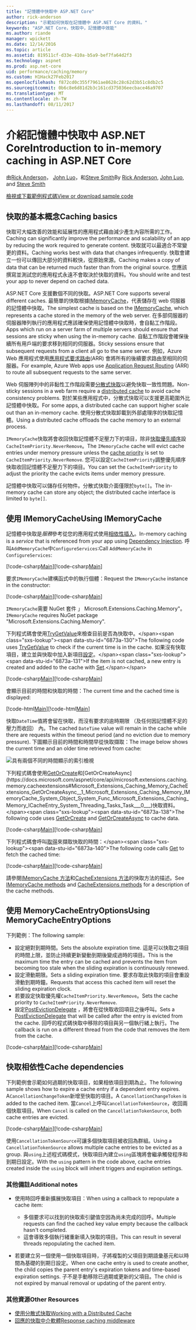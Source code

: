 ```yaml
---
title: "記憶體中快取中 ASP.NET Core"
author: rick-anderson
description: "示範如何快取在記憶體中 ASP.NET Core 的資料。"
keywords: "ASP.NET Core，快取中，記憶體中效能"
ms.author: riande
manager: wpickett
ms.date: 12/14/2016
ms.topic: article
ms.assetid: 819511cf-d33e-410a-b5a9-bef7fa64d2f3
ms.technology: aspnet
ms.prod: asp.net-core
uid: performance/caching/memory
ms.custom: H1Hack27Feb2017
ms.openlocfilehash: f872cd0c355f7961ae8628c28c62d3b51c8db2c5
ms.sourcegitcommit: 0b6c8e6d81d2b3c161cd375036eecbace46a9707
ms.translationtype: MT
ms.contentlocale: zh-TW
ms.lasthandoff: 08/11/2017
---
```

# <a name="introduction-to-in-memory-caching-in-aspnet-core"></a><span data-ttu-id="6873a-104">介紹記憶體中快取中 ASP.NET Core</span><span class="sxs-lookup"><span data-stu-id="6873a-104">Introduction to in-memory caching in ASP.NET Core</span></span>

<span data-ttu-id="6873a-105">由[Rick Anderson](https://twitter.com/RickAndMSFT)， [John Luo](https://github.com/JunTaoLuo)，和[Steve Smith](http://ardalis.com)</span><span class="sxs-lookup"><span data-stu-id="6873a-105">By [Rick Anderson](https://twitter.com/RickAndMSFT), [John Luo](https://github.com/JunTaoLuo), and [Steve Smith](http://ardalis.com)</span></span>

[<span data-ttu-id="6873a-106">檢視或下載範例程式碼</span><span class="sxs-lookup"><span data-stu-id="6873a-106">View or download sample code</span></span>](https://github.com/aspnet/Docs/tree/master/aspnetcore/performance/caching/memory/sample)

## <a name="caching-basics"></a><span data-ttu-id="6873a-107">快取的基本概念</span><span class="sxs-lookup"><span data-stu-id="6873a-107">Caching basics</span></span>

<span data-ttu-id="6873a-108">快取可大幅改善的效能和延展性的應用程式藉由減少產生內容所需的工作。</span><span class="sxs-lookup"><span data-stu-id="6873a-108">Caching can significantly improve the performance and scalability of an app by reducing the work required to generate content.</span></span> <span data-ttu-id="6873a-109">快取就可以最適合不常變更的資料。</span><span class="sxs-lookup"><span data-stu-id="6873a-109">Caching works best with data that changes infrequently.</span></span> <span data-ttu-id="6873a-110">快取會建立一份可以傳回大部分的資料較快，從原始來源。</span><span class="sxs-lookup"><span data-stu-id="6873a-110">Caching makes a copy of data that can be returned much faster than from the original source.</span></span> <span data-ttu-id="6873a-111">您應該撰寫並測試您的應用程式永遠不會取決於快取的資料。</span><span class="sxs-lookup"><span data-stu-id="6873a-111">You should write and test your app to never depend on cached data.</span></span>

<span data-ttu-id="6873a-112">ASP.NET Core 支援數個不同的快取。</span><span class="sxs-lookup"><span data-stu-id="6873a-112">ASP.NET Core supports several different caches.</span></span> <span data-ttu-id="6873a-113">最簡單的快取根據[IMemoryCache](https://docs.microsoft.com/aspnet/core/api/microsoft.extensions.caching.memory.imemorycache)，代表儲存在 web 伺服器的記憶體中快取。</span><span class="sxs-lookup"><span data-stu-id="6873a-113">The simplest cache is based on the [IMemoryCache](https://docs.microsoft.com/aspnet/core/api/microsoft.extensions.caching.memory.imemorycache), which represents a cache stored in the memory of the web server.</span></span> <span data-ttu-id="6873a-114">在多部伺服器的伺服器陣列執行的應用程式應該確保使用記憶體中快取時，會自黏工作階段。</span><span class="sxs-lookup"><span data-stu-id="6873a-114">Apps which run on a server farm of multiple servers should ensure that sessions are sticky when using the in-memory cache.</span></span> <span data-ttu-id="6873a-115">自黏工作階段會確保後續所有用戶端的要求移到相同的伺服器。</span><span class="sxs-lookup"><span data-stu-id="6873a-115">Sticky sessions ensure that subsequent requests from a client all go to the same server.</span></span> <span data-ttu-id="6873a-116">例如，Azure Web 應用程式使用[應用程式要求路由](http://www.iis.net/learn/extensions/planning-for-arr)(ARR) 會將所有的後續要求路由至相同的伺服器。</span><span class="sxs-lookup"><span data-stu-id="6873a-116">For example, Azure Web apps use [Application Request Routing](http://www.iis.net/learn/extensions/planning-for-arr) (ARR) to route all subsequent requests to the same server.</span></span>

<span data-ttu-id="6873a-117">Web 伺服陣列中的非黏性工作階段需要[分散式快取](distributed.md)以避免快取一致性問題。</span><span class="sxs-lookup"><span data-stu-id="6873a-117">Non-sticky sessions in a web farm require a [distributed cache](distributed.md) to avoid cache consistency problems.</span></span> <span data-ttu-id="6873a-118">對於某些應用程式中，分散式快取可以支援更高範圍外比記憶體中快取。</span><span class="sxs-lookup"><span data-stu-id="6873a-118">For some apps, a distributed cache can support higher scale out than an in-memory cache.</span></span> <span data-ttu-id="6873a-119">使用分散式快取卸載到外部處理序的快取記憶體。</span><span class="sxs-lookup"><span data-stu-id="6873a-119">Using a distributed cache offloads the cache memory to an external process.</span></span> 

<span data-ttu-id="6873a-120">`IMemoryCache`快取將會收回快取記憶體不足壓力下的項目，除非[快取優先順序](https://docs.microsoft.com/aspnet/core/api/microsoft.extensions.caching.memory.cacheitempriority)設`CacheItemPriority.NeverRemove`。</span><span class="sxs-lookup"><span data-stu-id="6873a-120">The `IMemoryCache` cache will evict cache entries under memory pressure unless the [cache priority](https://docs.microsoft.com/aspnet/core/api/microsoft.extensions.caching.memory.cacheitempriority) is set to `CacheItemPriority.NeverRemove`.</span></span> <span data-ttu-id="6873a-121">您可以設定`CacheItemPriority`調整優先順序快取收回記憶體不足壓力下的項目。</span><span class="sxs-lookup"><span data-stu-id="6873a-121">You can set the `CacheItemPriority` to adjust the priority the cache evicts items under memory pressure.</span></span>

<span data-ttu-id="6873a-122">記憶體中快取可以儲存任何物件。分散式快取介面僅限於`byte[]`。</span><span class="sxs-lookup"><span data-stu-id="6873a-122">The in-memory cache can store any object; the distributed cache interface is limited to `byte[]`.</span></span>

## <a name="using-imemorycache"></a><span data-ttu-id="6873a-123">使用 IMemoryCache</span><span class="sxs-lookup"><span data-stu-id="6873a-123">Using IMemoryCache</span></span>

<span data-ttu-id="6873a-124">記憶體中快取是*服務*參考從您的應用程式使用[相依性插入](../../fundamentals/dependency-injection.md)。</span><span class="sxs-lookup"><span data-stu-id="6873a-124">In-memory caching is a *service* that is referenced from your app using [Dependency Injection](../../fundamentals/dependency-injection.md).</span></span> <span data-ttu-id="6873a-125">呼叫`AddMemoryCache`中`ConfigureServices`:</span><span class="sxs-lookup"><span data-stu-id="6873a-125">Call `AddMemoryCache` in `ConfigureServices`:</span></span>

<span data-ttu-id="6873a-126">[!code-csharp[Main](memory/sample/WebCache/Startup.cs?highlight=8)]</span><span class="sxs-lookup"><span data-stu-id="6873a-126">[!code-csharp[Main](memory/sample/WebCache/Startup.cs?highlight=8)]</span></span> 

<span data-ttu-id="6873a-127">要求`IMemoryCache`建構函式中的執行個體：</span><span class="sxs-lookup"><span data-stu-id="6873a-127">Request the `IMemoryCache` instance in the constructor:</span></span>

<span data-ttu-id="6873a-128">[!code-csharp[Main](memory/sample/WebCache/Controllers/HomeController.cs?name=snippet_ctor&highlight=3,5-)]</span><span class="sxs-lookup"><span data-stu-id="6873a-128">[!code-csharp[Main](memory/sample/WebCache/Controllers/HomeController.cs?name=snippet_ctor&highlight=3,5-)]</span></span> 

<span data-ttu-id="6873a-129">`IMemoryCache`需要 NuGet 套件 」 Microsoft.Extensions.Caching.Memory"。</span><span class="sxs-lookup"><span data-stu-id="6873a-129">`IMemoryCache` requires NuGet package "Microsoft.Extensions.Caching.Memory".</span></span>

<span data-ttu-id="6873a-130">下列程式碼會使用[TryGetValue](https://docs.microsoft.com/aspnet/core/api/microsoft.extensions.caching.memory.imemorycache#Microsoft_Extensions_Caching_Memory_IMemoryCache_TryGetValue_System_Object_System_Object__)來檢查目前是否為快取中。</span><span class="sxs-lookup"><span data-stu-id="6873a-130">The following code uses [TryGetValue](https://docs.microsoft.com/aspnet/core/api/microsoft.extensions.caching.memory.imemorycache#Microsoft_Extensions_Caching_Memory_IMemoryCache_TryGetValue_System_Object_System_Object__) to check if the current time is in the cache.</span></span> <span data-ttu-id="6873a-131">如果沒有快取項目，建立並與快取中加入新項目[設定](https://docs.microsoft.com/aspnet/core/api/microsoft.extensions.caching.memory.cacheextensions#Microsoft_Extensions_Caching_Memory_CacheExtensions_Set__1_Microsoft_Extensions_Caching_Memory_IMemoryCache_System_Object___0_)。</span><span class="sxs-lookup"><span data-stu-id="6873a-131">If the item is not cached, a new entry is created and added to the cache with [Set](https://docs.microsoft.com/aspnet/core/api/microsoft.extensions.caching.memory.cacheextensions#Microsoft_Extensions_Caching_Memory_CacheExtensions_Set__1_Microsoft_Extensions_Caching_Memory_IMemoryCache_System_Object___0_).</span></span>

<span data-ttu-id="6873a-132">[!code-csharp[Main](memory/sample/WebCache/Controllers/HomeController.cs?name=snippet1)]</span><span class="sxs-lookup"><span data-stu-id="6873a-132">[!code-csharp[Main](memory/sample/WebCache/Controllers/HomeController.cs?name=snippet1)]</span></span>

<span data-ttu-id="6873a-133">會顯示目前的時間和快取的時間：</span><span class="sxs-lookup"><span data-stu-id="6873a-133">The current time and the cached time is displayed:</span></span>

<span data-ttu-id="6873a-134">[!code-html[Main](memory/sample/WebCache/Views/Home/Cache.cshtml)]</span><span class="sxs-lookup"><span data-stu-id="6873a-134">[!code-html[Main](memory/sample/WebCache/Views/Home/Cache.cshtml)]</span></span>

<span data-ttu-id="6873a-135">快取`DateTime`值將會留在快取，而沒有要求的逾時期限 （及任何因記憶體不足的壓力而收回） 內。</span><span class="sxs-lookup"><span data-stu-id="6873a-135">The cached `DateTime` value will remain in the cache while there are requests within the timeout period (and no eviction due to memory pressure).</span></span> <span data-ttu-id="6873a-136">下圖顯示目前的時間和時間早從快取擷取：</span><span class="sxs-lookup"><span data-stu-id="6873a-136">The image below shows the current time and an older time retrieved from cache:</span></span>

![具有兩個不同的時間顯示的索引檢視](memory/_static/time.png)

<span data-ttu-id="6873a-138">下列程式碼會使用[GetOrCreate](https://docs.microsoft.com/aspnet/core/api/microsoft.extensions.caching.memory.cacheextensions#Microsoft_Extensions_Caching_Memory_CacheExtensions_GetOrCreate__1_Microsoft_Extensions_Caching_Memory_IMemoryCache_System_Object_System_Func_Microsoft_Extensions_Caching_Memory_ICacheEntry___0__)和[GetOrCreateAsync](https://docs.microsoft.com/aspnet/core/api/microsoft.extensions.caching.memory.cacheextensions#Microsoft_Extensions_Caching_Memory_CacheExtensions_GetOrCreateAsync__1_Microsoft_Extensions_Caching_Memory_IMemoryCache_System_Object_System_Func_Microsoft_Extensions_Caching_Memory_ICacheEntry_System_Threading_Tasks_Task___0___)快取資料。</span><span class="sxs-lookup"><span data-stu-id="6873a-138">The following code uses [GetOrCreate](https://docs.microsoft.com/aspnet/core/api/microsoft.extensions.caching.memory.cacheextensions#Microsoft_Extensions_Caching_Memory_CacheExtensions_GetOrCreate__1_Microsoft_Extensions_Caching_Memory_IMemoryCache_System_Object_System_Func_Microsoft_Extensions_Caching_Memory_ICacheEntry___0__) and [GetOrCreateAsync](https://docs.microsoft.com/aspnet/core/api/microsoft.extensions.caching.memory.cacheextensions#Microsoft_Extensions_Caching_Memory_CacheExtensions_GetOrCreateAsync__1_Microsoft_Extensions_Caching_Memory_IMemoryCache_System_Object_System_Func_Microsoft_Extensions_Caching_Memory_ICacheEntry_System_Threading_Tasks_Task___0___) to cache data.</span></span> 

<span data-ttu-id="6873a-139">[!code-csharp[Main](memory/sample/WebCache/Controllers/HomeController.cs?name=snippet2&highlight=3-7,14-19)]</span><span class="sxs-lookup"><span data-stu-id="6873a-139">[!code-csharp[Main](memory/sample/WebCache/Controllers/HomeController.cs?name=snippet2&highlight=3-7,14-19)]</span></span>

<span data-ttu-id="6873a-140">下列程式碼會呼叫[取得](https://docs.microsoft.com/aspnet/core/api/microsoft.extensions.caching.memory.cacheextensions#Microsoft_Extensions_Caching_Memory_CacheExtensions_Get__1_Microsoft_Extensions_Caching_Memory_IMemoryCache_System_Object_)來擷取快取的時間：</span><span class="sxs-lookup"><span data-stu-id="6873a-140">The following code calls [Get](https://docs.microsoft.com/aspnet/core/api/microsoft.extensions.caching.memory.cacheextensions#Microsoft_Extensions_Caching_Memory_CacheExtensions_Get__1_Microsoft_Extensions_Caching_Memory_IMemoryCache_System_Object_) to fetch the cached time:</span></span>

<span data-ttu-id="6873a-141">[!code-csharp[Main](memory/sample/WebCache/Controllers/HomeController.cs?name=snippet_gct)]</span><span class="sxs-lookup"><span data-stu-id="6873a-141">[!code-csharp[Main](memory/sample/WebCache/Controllers/HomeController.cs?name=snippet_gct)]</span></span>

<span data-ttu-id="6873a-142">請參閱[IMemoryCache 方法](https://docs.microsoft.com/aspnet/core/api/microsoft.extensions.caching.memory.imemorycache)和[CacheExtensions 方法](https://docs.microsoft.com/aspnet/core/api/microsoft.extensions.caching.memory.cacheextensions)的快取方法的描述。</span><span class="sxs-lookup"><span data-stu-id="6873a-142">See [IMemoryCache methods](https://docs.microsoft.com/aspnet/core/api/microsoft.extensions.caching.memory.imemorycache) and [CacheExtensions methods](https://docs.microsoft.com/aspnet/core/api/microsoft.extensions.caching.memory.cacheextensions) for a description of the cache methods.</span></span>

## <a name="using-memorycacheentryoptions"></a><span data-ttu-id="6873a-143">使用 MemoryCacheEntryOptions</span><span class="sxs-lookup"><span data-stu-id="6873a-143">Using MemoryCacheEntryOptions</span></span>

<span data-ttu-id="6873a-144">下列範例：</span><span class="sxs-lookup"><span data-stu-id="6873a-144">The following sample:</span></span>

- <span data-ttu-id="6873a-145">設定絕對到期時間。</span><span class="sxs-lookup"><span data-stu-id="6873a-145">Sets the absolute expiration time.</span></span> <span data-ttu-id="6873a-146">這是可以快取之項目的時間上限，並防止持續更新變動到期後變成過時的項目。</span><span class="sxs-lookup"><span data-stu-id="6873a-146">This is the maximum time the entry can be cached and prevents the item from becoming too stale when the sliding expiration is continuously renewed.</span></span>
- <span data-ttu-id="6873a-147">設定滑動期限。</span><span class="sxs-lookup"><span data-stu-id="6873a-147">Sets a sliding expiration time.</span></span> <span data-ttu-id="6873a-148">要求存取此快取的項目會重設滑動到期時鐘。</span><span class="sxs-lookup"><span data-stu-id="6873a-148">Requests that access this cached item will reset the sliding expiration clock.</span></span>
- <span data-ttu-id="6873a-149">若要設定快取優先權`CacheItemPriority.NeverRemove`。</span><span class="sxs-lookup"><span data-stu-id="6873a-149">Sets the cache priority to `CacheItemPriority.NeverRemove`.</span></span> 
- <span data-ttu-id="6873a-150">設定[PostEvictionDelegate](https://docs.microsoft.com/aspnet/core/api/microsoft.extensions.caching.memory.postevictiondelegate) ，將會在從快取收回項目之後呼叫。</span><span class="sxs-lookup"><span data-stu-id="6873a-150">Sets a [PostEvictionDelegate](https://docs.microsoft.com/aspnet/core/api/microsoft.extensions.caching.memory.postevictiondelegate) that will be called after the entry is evicted from the cache.</span></span> <span data-ttu-id="6873a-151">回呼的程式碼快取中移除的項目與另一個執行緒上執行。</span><span class="sxs-lookup"><span data-stu-id="6873a-151">The callback is run on a different thread from the code that removes the item from the cache.</span></span>

<span data-ttu-id="6873a-152">[!code-csharp[Main](memory/sample/WebCache/Controllers/HomeController.cs?name=snippet_et&highlight=14-20)]</span><span class="sxs-lookup"><span data-stu-id="6873a-152">[!code-csharp[Main](memory/sample/WebCache/Controllers/HomeController.cs?name=snippet_et&highlight=14-20)]</span></span>

## <a name="cache-dependencies"></a><span data-ttu-id="6873a-153">快取相依性</span><span class="sxs-lookup"><span data-stu-id="6873a-153">Cache dependencies</span></span>

<span data-ttu-id="6873a-154">下列範例會示範如何過期的快取項目，如果相依項目到期為止。</span><span class="sxs-lookup"><span data-stu-id="6873a-154">The following sample shows how to expire a cache entry if a dependent entry expires.</span></span> <span data-ttu-id="6873a-155">A`CancellationChangeToken`新增至快取的項目。</span><span class="sxs-lookup"><span data-stu-id="6873a-155">A `CancellationChangeToken` is added to the cached item.</span></span> <span data-ttu-id="6873a-156">當`Cancel`上呼叫`CancellationTokenSource`，收回兩個快取項目。</span><span class="sxs-lookup"><span data-stu-id="6873a-156">When `Cancel` is called on the `CancellationTokenSource`, both cache entries are evicted.</span></span> 

<span data-ttu-id="6873a-157">[!code-csharp[Main](memory/sample/WebCache/Controllers/HomeController.cs?name=snippet_ed)]</span><span class="sxs-lookup"><span data-stu-id="6873a-157">[!code-csharp[Main](memory/sample/WebCache/Controllers/HomeController.cs?name=snippet_ed)]</span></span>

<span data-ttu-id="6873a-158">使用`CancellationTokenSource`可讓多個快取項目被收回為群組。</span><span class="sxs-lookup"><span data-stu-id="6873a-158">Using a `CancellationTokenSource` allows multiple cache entries to be evicted as a group.</span></span> <span data-ttu-id="6873a-159">與`using`上述程式碼模式，快取項目內建立`using`區塊將會繼承觸發程序和到期日設定。</span><span class="sxs-lookup"><span data-stu-id="6873a-159">With the `using` pattern in the code above, cache entries created inside the `using` block will inherit triggers and expiration settings.</span></span>

### <a name="additional-notes"></a><span data-ttu-id="6873a-160">其他備註</span><span class="sxs-lookup"><span data-stu-id="6873a-160">Additional notes</span></span>

- <span data-ttu-id="6873a-161">使用時回呼重新擴展快取項目：</span><span class="sxs-lookup"><span data-stu-id="6873a-161">When using a callback to repopulate a cache item:</span></span>

  - <span data-ttu-id="6873a-162">多個要求可以找到的快取索引鍵值空因為尚未完成的回呼。</span><span class="sxs-lookup"><span data-stu-id="6873a-162">Multiple requests can find the cached key value empty because the callback hasn't completed.</span></span> 
  - <span data-ttu-id="6873a-163">這會導致多個執行緒重新填入快取的項目。</span><span class="sxs-lookup"><span data-stu-id="6873a-163">This can result in several threads repopulating the cached item.</span></span>

- <span data-ttu-id="6873a-164">若要建立另一個使用一個快取項目時，子將複製的父項目到期語彙基元和以時間為基礎的到期日設定。</span><span class="sxs-lookup"><span data-stu-id="6873a-164">When one cache entry is used to create another, the child copies the parent entry's expiration tokens and time-based expiration settings.</span></span> <span data-ttu-id="6873a-165">子不是手動移除已過期或更新的父項目。</span><span class="sxs-lookup"><span data-stu-id="6873a-165">The child is not expired by manual removal or updating of the parent entry.</span></span>

### <a name="other-resources"></a><span data-ttu-id="6873a-166">其他資源</span><span class="sxs-lookup"><span data-stu-id="6873a-166">Other Resources</span></span>

* [<span data-ttu-id="6873a-167">使用分散式快取</span><span class="sxs-lookup"><span data-stu-id="6873a-167">Working with a Distributed Cache</span></span>](distributed.md)
* [<span data-ttu-id="6873a-168">回應的快取中介軟體</span><span class="sxs-lookup"><span data-stu-id="6873a-168">Response caching middleware</span></span>](middleware.md)
